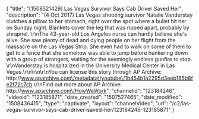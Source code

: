 {
    "title": "[1508521429] Las Vegas Survivor Says Cab Driver Saved Her",
    "description": "(4 Oct 2017) Las Vegas shooting survivor Natalie Vanderstay clutches a pillow to her stomach, right over the spot where a bullet hit her on Sunday night. Blankets cover the leg that was ripped apart, probably by shrapnel. \r\nThe 43-year-old Los Angeles nurse can hardly believe she's alive. She saw plenty of dead and dying people on her flight from the massacre on the Las Vegas Strip. She even had to walk on some of them to get to a fence that she somehow was able to jump before hunkering down with a group of strangers, waiting for the seemingly endless gunfire to stop. \r\nVanderstay is hospitalized in the University Medical Center in Las Vegas.\r\n\r\n\r\nYou can license this story through AP Archive: http:\/\/www.aparchive.com\/metadata\/youtube\/1b454b1a2295d3eeb185b8fe2f72c7cb \r\nFind out more about AP Archive: http:\/\/www.aparchive.com\/HowWeWork",
    "channelid": "123184246",
    "videoid": "123185871",
    "date_created": "1507527465",
    "date_modified": "1508436415",
    "type": "captivate",
    "layout": "channelVideo",
    "url": "\/c2\/las-vegas-survivor-says-cab-driver-saved-her\/123184246-123185871"
}